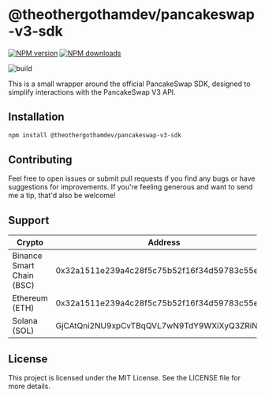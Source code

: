 # @theothergothamdev/pancakeswap-v3-sdk

<!-- [START badges] -->

[![NPM version](https://img.shields.io/npm/v/@theothergothamdev/pancakeswap-v3-sdk.svg)](https://www.npmjs.com/package/@theothergothamdev/pancakeswap-v3-sdk)
[![NPM downloads](https://img.shields.io/npm/dm/@theothergothamdev/pancakeswap-v3-sdk.svg)](https://www.npmjs.com/package/@theothergothamdev/pancakeswap-v3-sdk)

![build](https://github.com/theothergothamdev/pancakeswap-v3-sdk-nodejs/actions/workflows/build.yml/badge.svg)

<!-- [END badges] -->

This is a small wrapper around the official PancakeSwap SDK, designed to simplify interactions with the PancakeSwap V3 API.

## Installation

```bash
npm install @theothergothamdev/pancakeswap-v3-sdk
```

## Contributing

Feel free to open issues or submit pull requests if you find any bugs or have suggestions for improvements. If you're feeling generous and want to send me a tip, that'd also be welcome!

## Support

| Crypto                    | Address                                      |
| ------------------------- | -------------------------------------------- |
| Binance Smart Chain (BSC) | 0x32a1511e239a4c28f5c75b52f16f34d59783c55e   |
| Ethereum (ETH)            | 0x32a1511e239a4c28f5c75b52f16f34d59783c55e   |
| Solana (SOL)              | GjCAtQni2NU9xpCvTBqQVL7wN9TdY9WXiXyQ3ZRiN6LR |

## License

This project is licensed under the MIT License. See the LICENSE file for more details.
